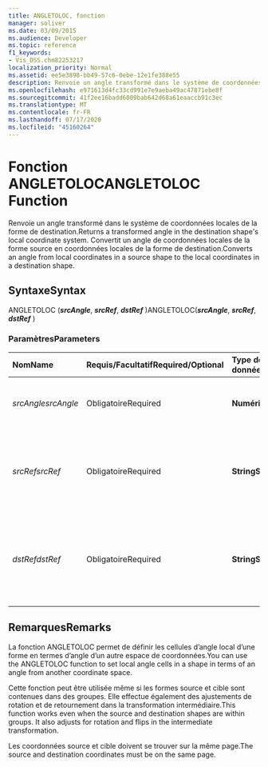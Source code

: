 ```yaml
---
title: ANGLETOLOC, fonction
manager: soliver
ms.date: 03/09/2015
ms.audience: Developer
ms.topic: reference
f1_keywords:
- Vis_DSS.chm82253217
localization_priority: Normal
ms.assetid: ee5e3898-bb49-57c6-0ebe-12e1fe388e55
description: Renvoie un angle transformé dans le système de coordonnées locales de la forme de destination. Convertit un angle de coordonnées locales de la forme source en coordonnées locales de la forme de destination.
ms.openlocfilehash: e971613d4fc33cd991e7e9aeba49ac47871ebe8f
ms.sourcegitcommit: 41f2ee16badd6009bab642d68a61eaaccb91c3ec
ms.translationtype: MT
ms.contentlocale: fr-FR
ms.lasthandoff: 07/17/2020
ms.locfileid: "45160264"
---
```

# <a name="angletoloc-function"></a><span data-ttu-id="39f7f-104">Fonction ANGLETOLOC</span><span class="sxs-lookup"><span data-stu-id="39f7f-104">ANGLETOLOC Function</span></span>

<span data-ttu-id="39f7f-105">Renvoie un angle transformé dans le système de coordonnées locales de la forme de destination.</span><span class="sxs-lookup"><span data-stu-id="39f7f-105">Returns a transformed angle in the destination shape's local coordinate system.</span></span> <span data-ttu-id="39f7f-106">Convertit un angle de coordonnées locales de la forme source en coordonnées locales de la forme de destination.</span><span class="sxs-lookup"><span data-stu-id="39f7f-106">Converts an angle from local coordinates in a source shape to the local coordinates in a destination shape.</span></span> 
  
## <a name="syntax"></a><span data-ttu-id="39f7f-107">Syntaxe</span><span class="sxs-lookup"><span data-stu-id="39f7f-107">Syntax</span></span>

<span data-ttu-id="39f7f-108">ANGLETOLOC (***srcAngle***, ***srcRef***, ***dstRef*** )</span><span class="sxs-lookup"><span data-stu-id="39f7f-108">ANGLETOLOC(***srcAngle***, ***srcRef***, ***dstRef*** )</span></span> 
  
### <a name="parameters"></a><span data-ttu-id="39f7f-109">Paramètres</span><span class="sxs-lookup"><span data-stu-id="39f7f-109">Parameters</span></span>

|<span data-ttu-id="39f7f-110">**Nom**</span><span class="sxs-lookup"><span data-stu-id="39f7f-110">**Name**</span></span>|<span data-ttu-id="39f7f-111">**Requis/Facultatif**</span><span class="sxs-lookup"><span data-stu-id="39f7f-111">**Required/Optional**</span></span>|<span data-ttu-id="39f7f-112">**Type de données**</span><span class="sxs-lookup"><span data-stu-id="39f7f-112">**Data Type**</span></span>|<span data-ttu-id="39f7f-113">**Description**</span><span class="sxs-lookup"><span data-stu-id="39f7f-113">**Description**</span></span>|
|:-----|:-----|:-----|:-----|
| <span data-ttu-id="39f7f-114">_srcAngle_</span><span class="sxs-lookup"><span data-stu-id="39f7f-114">_srcAngle_</span></span> <br/> |<span data-ttu-id="39f7f-115">Obligatoire</span><span class="sxs-lookup"><span data-stu-id="39f7f-115">Required</span></span>  <br/> |<span data-ttu-id="39f7f-116">**Numérique**</span><span class="sxs-lookup"><span data-stu-id="39f7f-116">**Numeric**</span></span> <br/> |<span data-ttu-id="39f7f-117">Angle dans le système de coordonnées source.</span><span class="sxs-lookup"><span data-stu-id="39f7f-117">An angle in the source coordinate system.</span></span>  <br/> |
| <span data-ttu-id="39f7f-118">_srcRef_</span><span class="sxs-lookup"><span data-stu-id="39f7f-118">_srcRef_</span></span> <br/> |<span data-ttu-id="39f7f-119">Obligatoire</span><span class="sxs-lookup"><span data-stu-id="39f7f-119">Required</span></span>  <br/> |<span data-ttu-id="39f7f-120">**String**</span><span class="sxs-lookup"><span data-stu-id="39f7f-120">**String**</span></span> <br/> | <span data-ttu-id="39f7f-121">Référence à une cellule de l’objet source, comme une forme, un groupe, une page, etc.</span><span class="sxs-lookup"><span data-stu-id="39f7f-121">A reference to a cell in the source object, such as a shape, group, page, and so on.</span></span>  <br/> |
| <span data-ttu-id="39f7f-122">_dstRef_</span><span class="sxs-lookup"><span data-stu-id="39f7f-122">_dstRef_</span></span> <br/> |<span data-ttu-id="39f7f-123">Obligatoire</span><span class="sxs-lookup"><span data-stu-id="39f7f-123">Required</span></span>  <br/> |<span data-ttu-id="39f7f-124">**String**</span><span class="sxs-lookup"><span data-stu-id="39f7f-124">**String**</span></span> <br/> |<span data-ttu-id="39f7f-125">Référence à une cellule de l’objet de destination, comme une forme, un groupe, une page, etc.</span><span class="sxs-lookup"><span data-stu-id="39f7f-125">A reference to a cell in the destination object, such as a shape, group, page, and so on.</span></span>  <br/> |
   
## <a name="remarks"></a><span data-ttu-id="39f7f-126">Remarques</span><span class="sxs-lookup"><span data-stu-id="39f7f-126">Remarks</span></span>

<span data-ttu-id="39f7f-127">La fonction ANGLETOLOC permet de définir les cellules d’angle local d’une forme en termes d’angle d’un autre espace de coordonnées.</span><span class="sxs-lookup"><span data-stu-id="39f7f-127">You can use the ANGLETOLOC function to set local angle cells in a shape in terms of an angle from another coordinate space.</span></span>
  
<span data-ttu-id="39f7f-p103">Cette fonction peut être utilisée même si les formes source et cible sont contenues dans des groupes. Elle effectue également des ajustements de rotation et de retournement dans la transformation intermédiaire.</span><span class="sxs-lookup"><span data-stu-id="39f7f-p103">This function works even when the source and destination shapes are within groups. It also adjusts for rotation and flips in the intermediate transformation.</span></span>
  
<span data-ttu-id="39f7f-130">Les coordonnées source et cible doivent se trouver sur la même page.</span><span class="sxs-lookup"><span data-stu-id="39f7f-130">The source and destination coordinates must be on the same page.</span></span>
  


